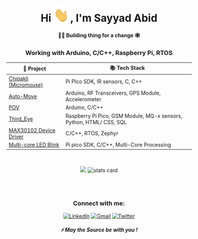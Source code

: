 
<h1 align="center">Hi <img src="wave.gif" 
         alt="Waving hand animated gif"
         height="45"
         width="45" />, I'm Sayyad Abid</h1>
<h4 align="center">
👷‍♂️ Building thing for a change 🕸
</h4>
<h3 align="center">
    Working with Arduino, C/C++, Raspberry Pi, RTOS 
</h3>
<div align="center">
         
|🚀  Project                                                                                             | 📚 Tech Stack                           |
|-------------------------------------------------------------------------------------------------------|--------------------------------------|
| [Chipakli (Micromouse)](https://github.com/abid-sayyad/Chipkali) | Pi PIco SDK, IR sensors, C, C++ | 
| [Auto-Move](https://github.com/abid-sayyad/Auto-Move)                                | Arduino, RF Transceivers, GPS Module, Accelerometer |
| [POV](https://github.com/abid-sayyad/POV) | Arduino, C/C++ | 
| [Third_Eye](https://github.com/abid-sayyad/Third_Eye)  | Raspberry Pi Pico, GSM Module, MQ-x sensors, Python, HTML/ CSS, SQL |
| [MAX30102 Device Driver](https://github.com/abid-sayyad/MAX301012) | C/C++, RTOS, Zephyr |
| [Multi-core LED Blink](https://github.com/abid-sayyad/Multi-core-LED-Blinking) | Pi pico SDK, C/C++, Multi-Core Processing |


         
</div>
<br/>
<p align="center">
         <img src="https://github-profile-summary-cards.vercel.app/api/cards/most-commit-language?username=abid-sayyad&theme=dracula" />
        <img alt= "stats card" src="https://github-profile-summary-cards.vercel.app/api/cards/stats?username=abid-sayyad&theme=dracula">

<p>
<br/><br/>
<h3 align="center">Connect with me:</h3>
<p align="center">
<a href="https://www.linkedin.com/in/abidarian/" target="_blank" rel="noopener"><img alt="LinkedIn"
                src="https://img.shields.io/badge/linkedin-%230077B5.svg?&style=for-the-badge&logo=linkedin&logoColor=white" /></a>
        <a href="mailto:sayyad.abid16@gmail.com"target="_blank" rel="noopener"><img alt="Gmail"
                src="https://img.shields.io/badge/-Gmail-D14836?style=for-the-badge&logo=Gmail&logoColor=white" /></a>
        <a href="https://twitter.com/SayyadAbid1" target="_blank" rel="noopener"><img alt="Twitter"
                src="https://img.shields.io/badge/Twitter-1DA1F2?style=for-the-badge&logo=twitter&logoColor=white"></a>
         
</p>

<h5 align="center">⚡ May the Source be with you !</h5>

 




 









